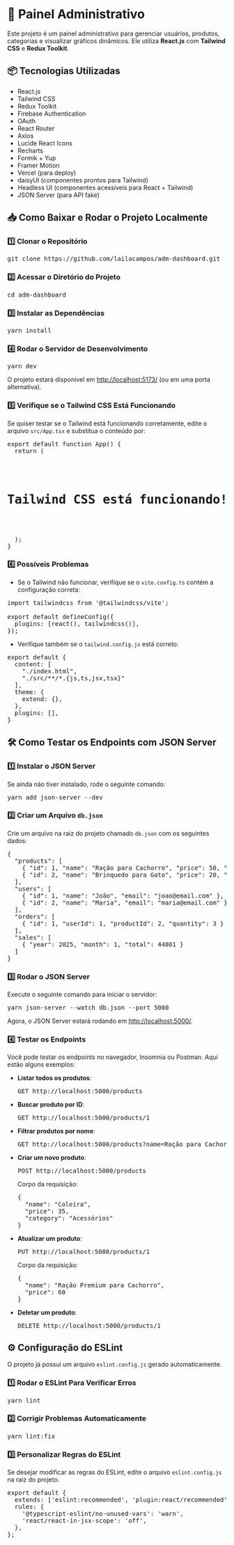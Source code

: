 <h1>🚀 Painel Administrativo</h1>

<p>Este projeto é um painel administrativo para gerenciar usuários, produtos, categorias e visualizar gráficos dinâmicos. Ele utiliza <strong>React.js</strong> com <strong>Tailwind CSS</strong> e <strong>Redux Toolkit</strong>.</p>

<h2>📦 Tecnologias Utilizadas</h2>
<ul>
  <li>React.js</li>
  <li>Tailwind CSS</li>
  <li>Redux Toolkit</li>
  <li>Firebase Authentication</li>
  <li>OAuth</li>
  <li>React Router</li>
  <li>Axios</li>
  <li>Lucide React Icons</li>
  <li>Recharts</li>
  <li>Formik + Yup</li>
  <li>Framer Motion</li>
  <li>Vercel (para deploy)</li>
  <li>daisyUI (componentes prontos para Tailwind)</li>
  <li>Headless UI (componentes acessíveis para React + Tailwind)</li>
  <li>JSON Server (para API fake)</li>
</ul>

<h2>📥 Como Baixar e Rodar o Projeto Localmente</h2>

<h3>1️⃣ Clonar o Repositório</h3>
<pre>
git clone https://github.com/lailacampos/adm-dashboard.git
</pre>

<h3>2️⃣ Acessar o Diretório do Projeto</h3>
<pre>
cd adm-dashboard
</pre>

<h3>3️⃣ Instalar as Dependências</h3>
<pre>
yarn install
</pre>

<h3>4️⃣ Rodar o Servidor de Desenvolvimento</h3>
<pre>
yarn dev
</pre>
<p>O projeto estará disponível em <a href="http://localhost:5173/" target="_blank">http://localhost:5173/</a> (ou em uma porta alternativa).</p>


<h3>5️⃣ Verifique se o Tailwind CSS Está Funcionando</h3>
<p>Se quiser testar se o Tailwind está funcionando corretamente, edite o arquivo <code>src/App.tsx</code> e substitua o conteúdo por:</p>

<pre>
export default function App() {
  return (
    <div className="flex justify-center items-center h-screen bg-gray-100">
      <h1 className="text-4xl font-bold text-blue-600">Tailwind CSS está funcionando! 🎉</h1>
    </div>
  );
}
</pre>

<h3>6️⃣ Possíveis Problemas</h3>
<ul>
  <li>Se o Tailwind não funcionar, verifique se o <code>vite.config.ts</code> contém a configuração correta:</li>
</ul>

<pre>
import tailwindcss from '@tailwindcss/vite';

export default defineConfig({
  plugins: [react(), tailwindcss()],
});
</pre>

<ul>
  <li>Verifique também se o <code>tailwind.config.js</code> está correto:</li>
</ul>

<pre>
export default {
  content: [
    "./index.html",
    "./src/**/*.{js,ts,jsx,tsx}"
  ],
  theme: {
    extend: {},
  },
  plugins: [],
}
</pre>

<h2>🛠️ Como Testar os Endpoints com JSON Server</h2>

<h3>1️⃣ Instalar o JSON Server</h3>
Se ainda não tiver instalado, rode o seguinte comando:
<pre>
yarn add json-server --dev
</pre>

<h3>2️⃣ Criar um Arquivo <code>db.json</code></h3>
Crie um arquivo na raiz do projeto chamado <code>db.json</code> com os seguintes dados:
<pre>
{
  "products": [
    { "id": 1, "name": "Ração para Cachorro", "price": 50, "category": "Alimentos" },
    { "id": 2, "name": "Brinquedo para Gato", "price": 20, "category": "Brinquedos" }
  ],
  "users": [
    { "id": 1, "name": "João", "email": "joao@email.com" },
    { "id": 2, "name": "Maria", "email": "maria@email.com" }
  ],
  "orders": [
    { "id": 1, "userId": 1, "productId": 2, "quantity": 3 }
  ],
  "sales": [
    { "year": 2025, "month": 1, "total": 44801 }
  ]
}
</pre>

<h3>3️⃣ Rodar o JSON Server</h3>
Execute o seguinte comando para iniciar o servidor:
<pre>
yarn json-server --watch db.json --port 5000
</pre>
Agora, o JSON Server estará rodando em <a href="http://localhost:5000/" target="_blank">http://localhost:5000/</a>.

<h3>4️⃣ Testar os Endpoints</h3>
Você pode testar os endpoints no navegador, Insomnia ou Postman. Aqui estão alguns exemplos:

- **Listar todos os produtos**:  
  <pre>GET http://localhost:5000/products</pre>

- **Buscar produto por ID**:  
  <pre>GET http://localhost:5000/products/1</pre>

- **Filtrar produtos por nome**:  
  <pre>GET http://localhost:5000/products?name=Ração para Cachorro</pre>

- **Criar um novo produto**:  
  <pre>POST http://localhost:5000/products</pre>
  Corpo da requisição:
  <pre>
  {
    "name": "Coleira",
    "price": 35,
    "category": "Acessórios"
  }
  </pre>

- **Atualizar um produto**:  
  <pre>PUT http://localhost:5000/products/1</pre>
  Corpo da requisição:
  <pre>
  {
    "name": "Ração Premium para Cachorro",
    "price": 60
  }
  </pre>

- **Deletar um produto**:  
  <pre>DELETE http://localhost:5000/products/1</pre>

<h2>⚙️ Configuração do ESLint</h2>
<p>O projeto já possui um arquivo <code>eslint.config.js</code> gerado automaticamente.</p>

<h3>1️⃣ Rodar o ESLint Para Verificar Erros</h3>
<pre>
yarn lint
</pre>

<h3>2️⃣ Corrigir Problemas Automaticamente</h3>
<pre>
yarn lint:fix
</pre>

<h3>3️⃣ Personalizar Regras do ESLint</h3>
<p>Se desejar modificar as regras do ESLint, edite o arquivo <code>eslint.config.js</code> na raiz do projeto.</p>
<pre>
export default {
  extends: ['eslint:recommended', 'plugin:react/recommended', 'plugin:@typescript-eslint/recommended'],
  rules: {
    '@typescript-eslint/no-unused-vars': 'warn',
    'react/react-in-jsx-scope': 'off',
  },
};
</pre>
